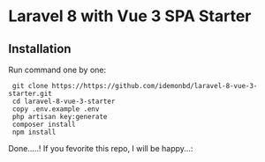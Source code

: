 # Laravel 8 with Vue 3 SPA Starter

## Installation

Run command one by one:

     git clone https://https://github.com/idemonbd/laravel-8-vue-3-starter.git
     cd laravel-8-vue-3-starter
     copy .env.example .env
     php artisan key:generate
     composer install
     npm install
Done.....!
If you fevorite this repo, I will be happy...:
